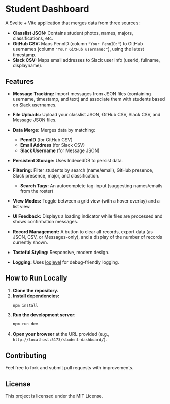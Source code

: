 # Student Dashboard

A Svelte + Vite application that merges data from three sources:

- **Classlist JSON:** Contains student photos, names, majors, classifications, etc.
- **GitHub CSV:** Maps PennID (column `"Your PennID:"`) to GitHub usernames (column `"Your GitHub username:"`), using the latest timestamp.
- **Slack CSV:** Maps email addresses to Slack user info (userid, fullname, displayname).

## Features

- **Message Tracking:** Import messages from JSON files (containing username, timestamp, and text) and associate them with students based on Slack usernames.

- **File Uploads:** Upload your classlist JSON, GitHub CSV, Slack CSV, and Message JSON files.
- **Data Merge:** Merges data by matching:
  - **PennID** (for GitHub CSV)
  - **Email Address** (for Slack CSV)
  - **Slack Username** (for Message JSON)
- **Persistent Storage:** Uses IndexedDB to persist data.
- **Filtering:** Filter students by search (name/email), GitHub presence, Slack presence, major, and classification.
   - **Search Tags:** An autocomplete tag–input (suggesting names/emails from the roster)
- **View Modes:** Toggle between a grid view (with a hover overlay) and a list view.
- **UI Feedback:** Displays a loading indicator while files are processed and shows confirmation messages.
- **Record Management:** A button to clear all records, export data (as JSON, CSV, or Messages-only), and a display of the number of records currently shown.
- **Tasteful Styling:** Responsive, modern design.
- **Logging:** Uses [loglevel](https://github.com/pimterry/loglevel) for debug-friendly logging.

## How to Run Locally

1. **Clone the repository.**
2. **Install dependencies:**
   ```bash
   npm install
   ```
3. **Run the development server:**
   ```bash
   npm run dev
   ```
4. **Open your browser** at the URL provided (e.g., `http://localhost:5173/student-dashboard/`).

## Contributing

Feel free to fork and submit pull requests with improvements.

## License

This project is licensed under the MIT License.